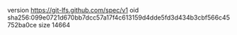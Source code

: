 version https://git-lfs.github.com/spec/v1
oid sha256:099e0721d670bb7dcc57a17f4c613159d4dde5fd3d434b3cbf566c45752ba0ce
size 14664
